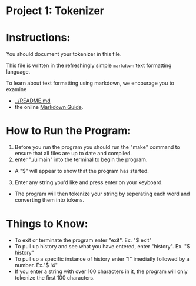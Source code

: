 Project 1: Tokenizer
====================
# Instructions:

You should document your tokenizer in this file.

This file is written in the refreshingly simple `markdown` text
formatting language.

To learn about text formatting using markdown, we encourage you to examine 
 - [../README.md](../README.md)
 - the online [Markdown Guide](https://www.markdownguide.org/).

# How to Run the Program:

1. Before you run the program you should run the "make" command to ensure that all files are up to date and compiled.
2. enter "./uimain" into the terminal to begin the program.
 - A "$" will appear to show that the program has started.
3. Enter any string you'd like and press enter on your keyboard.
 - The program will then tokenize your string by seperating each word and converting them into tokens.

# Things to Know:
 - To exit or terminate the program enter "exit". Ex. "$ exit"
 - To pull up history and see what you have entered, enter "history". Ex. "$ history"
 - To pull up a specific instance of history enter "!" imediatly followed by a number. Ex."$ !4"
 - If you enter a string with over 100 characters in it, the program will only tokenize the first 100 characters. 
